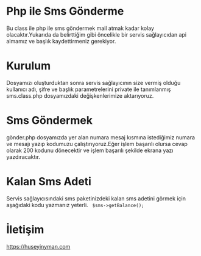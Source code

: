 <h1>Php ile Sms Gönderme </h1>
Bu class ile php ile sms göndermek mail atmak kadar kolay olacaktır.Yukarıda da belirttiğim gibi öncelikle bir servis sağlayıcıdan api almamız ve başlık kaydettirmeniz gerekiyor.
</hr>
<h1>Kurulum</h1>
Dosyamızı oluşturduktan sonra servis sağlayıcının size vermiş olduğu kullanıcı adı, şifre ve başlık parametrelerini private ile tanımlanmış sms.class.php dosyamızdaki değişkenlerimize aktarıyoruz.

<h1>Sms Göndermek</h1>
gönder.php dosyamızda yer alan numara mesaj kısmına istediğimiz numara ve mesajı yazıp kodumuzu çalıştırıyoruz.Eğer işlem başarılı olursa cevap olarak 200 kodunu dönecektir ve işlem başarılı şekilde ekrana yazı yazdıracaktır. 

<h1>Kalan Sms Adeti</h1>
Servis sağlayıcısındaki sms paketinizdeki kalan sms adetini görmek için aşağıdaki kodu yazmanız yeterli.
<code> $sms->getBalance(); </code>

<h1>İletişim</h1>
<a href="https://huseyinyaman.com">https://huseyinyman.com</a>
